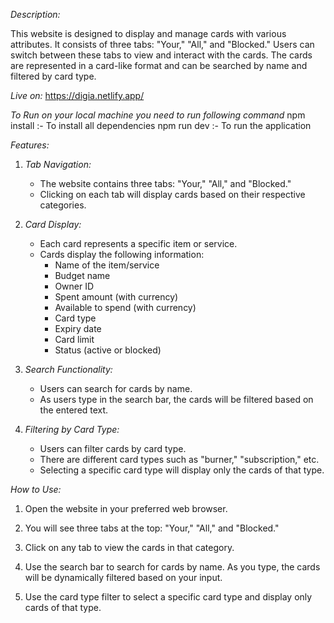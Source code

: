 _Description:_

This website is designed to display and manage cards with various attributes. It consists of three tabs: "Your," "All," and "Blocked." Users can switch between these tabs to view and interact with the cards. The cards are represented in a card-like format and can be searched by name and filtered by card type.

_Live on:_ https://digia.netlify.app/

_To Run on your local machine you need to run following command_
npm install :- To install all dependencies
npm run dev :- To run the application

_Features:_

1. _Tab Navigation:_

   - The website contains three tabs: "Your," "All," and "Blocked."
   - Clicking on each tab will display cards based on their respective categories.

2. _Card Display:_

   - Each card represents a specific item or service.
   - Cards display the following information:
     - Name of the item/service
     - Budget name
     - Owner ID
     - Spent amount (with currency)
     - Available to spend (with currency)
     - Card type
     - Expiry date
     - Card limit
     - Status (active or blocked)

3. _Search Functionality:_

   - Users can search for cards by name.
   - As users type in the search bar, the cards will be filtered based on the entered text.

4. _Filtering by Card Type:_
   - Users can filter cards by card type.
   - There are different card types such as "burner," "subscription," etc.
   - Selecting a specific card type will display only the cards of that type.

_How to Use:_

1. Open the website in your preferred web browser.

2. You will see three tabs at the top: "Your," "All," and "Blocked."

3. Click on any tab to view the cards in that category.

4. Use the search bar to search for cards by name. As you type, the cards will be dynamically filtered based on your input.

5. Use the card type filter to select a specific card type and display only cards of that type.

